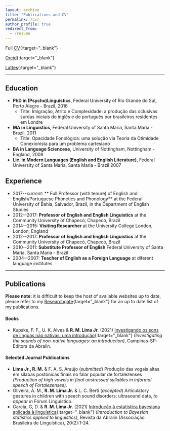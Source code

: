 ```yaml
---
layout: archive
title: "Publications and CV"
permalink: /cv/
author_profile: true
redirect_from:
  - /resume
---
```


Full [CV](http://ronaldolimajr.github.io/files/CV_RonaldoLimaJr.pdf){:target="_blank"}

[Orcid](https://orcid.org/0000-0002-0616-612X){:target="_blank"}

[Lattes](http://lattes.cnpq.br/5896539533884923){:target="_blank"}

---

## Education
- **PhD in (Psycho)Linguistics**, Federal University of Rio Grande do Sul, Porto Alegre - Brazil, 2016
  - Title: Imigração, Atrito e Complexidade: a produção das oclusivas surdas iniciais do inglês e do português por brasileiros residentes em Londre
- **MA in Linguistics**, Federal University of Santa Maria, Santa Maria - Brazil, 2011
  - Title: Opacidade Fonológica: uma solução via Teoria da Otimidade Conexionista para um problema cartesiano
- **BA in Language Sciencese**, University of Nottingham, Nottingham - England, 2008
- **Lic. in Modern Languages (English and English Literature)**, Federal University of Santa Maria, Santa Maria - Brazil 2007

## Experience

- 2017--*current*: ** Full Professor (with tenure) of English and English/Portuguese Phonetics and Phonology** at the Federal University of Bahia, Salvador, Brazil, in the Department of English Studies
- 2012--2017: **Professor of English and English Linguistics** at the Community University of Chapecó, Chapecó, Brazil
- 2014--2015: **Visiting Researcher** at the University College London, London, England
- 2012--2017: **Professor of English and English Linguistics** at the Community University of Chapecó, Chapecó, Brazil
- 2010--2011: **Substitute Professor of English** Federal University of Santa Maria, Santa Maria - Brazil
- 2004--2007: **Teacher of English as a Foreign Language** at diferent language institutes

---

## Publications

**Please note:** it is difficult to keep the host of available websites up to date, please refer to my [Researchgate](https://www.researchgate.net/profile/Felipe-Kupske){target="\_blank"} for an up to date list of my publications. 

#### Books
- Kupske, F. F., U. K. Alves & **R. M. Lima Jr.** (2021) [Investigando os sons de línguas não nativas: uma introdução](https://editora.abralin.org/publicacoes/investigando-os-sons-de-linguas-nao-nativas/){:target="_blank"} *(Investigating the sounds of non-native languages: an introduction)*, Campinas-SP: Editora da Abralin.


#### Selected Journal Publications

- **Lima Jr., R. M.** & F. A. S. Araújo (*submitted*) Produção das vogais altas em sílabas postônicas finais no falar popular de fortalezenses *(Production of high vowels in final unstressed syllables in informal speech of Fortalezenses)*.
- Oliveira, A. M., **R. M. Lima Jr.** & L. C. Berti (*accepted*) Articulatory gestures in children with speech sound disorders: ultrasound data, *to appear in* Fórum Linguístico.
- Garcia, G, D. & **R. M. Lima Jr.** (2021) [Introdução à estatística bayesiana aplicada à linguística](https://revista.abralin.org/index.php/abralin/article/view/1914){:target="_blank"} *(Introduction to Bayesian statistics applied to linguistics)*, Revista da Abralin (Associação Brasileira de Linguística), 20(2):1-24.



<!--
{% include base_path %}

Education
======
* B.S. in GitHub, GitHub University, 2012
* M.S. in Jekyll, GitHub University, 2014
* Ph.D in Version Control Theory, GitHub University, 2018 (expected)

Work experience
======
* Summer 2015: Research Assistant
  * Github University
  * Duties included: Tagging issues
  * Supervisor: Professor Git

* Fall 2015: Research Assistant
  * Github University
  * Duties included: Merging pull requests
  * Supervisor: Professor Hub
  
Skills
======
* Skill 1
* Skill 2
  * Sub-skill 2.1
  * Sub-skill 2.2
  * Sub-skill 2.3
* Skill 3

Publications
======
  <ul>{% for post in site.publications %}
    {% include archive-single-cv.html %}
  {% endfor %}</ul>
  
Talks
======
  <ul>{% for post in site.talks %}
    {% include archive-single-talk-cv.html %}
  {% endfor %}</ul>
  
Teaching
======
  <ul>{% for post in site.teaching %}
    {% include archive-single-cv.html %}
  {% endfor %}</ul>
  
Service and leadership
======
* Currently signed in to 43 different slack teams

--> 
